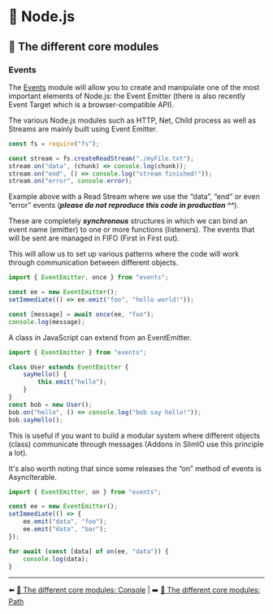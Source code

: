 # 🐢 Node.js

## 🌟 The different core modules

### Events

The [Events](https://nodejs.org/api/events.html) module will allow you to create and manipulate one of the most important elements of Node.js: the Event Emitter (there is also recently Event Target which is a browser-compatible API).

The various Node.js modules such as HTTP, Net, Child process as well as Streams are mainly built using Event Emitter.

```js
const fs = require("fs");

const stream = fs.createReadStream("./myFile.txt");
stream.on("data", (chunk) => console.log(chunk));
stream.on("end", () => console.log("stream finished!"));
stream.on("error", console.error);
```

Example above with a Read Stream where we use the “data”, “end” or even “error” events (***please do not reproduce this code in production ^^***).

These are completely ***synchronous*** structures in which we can bind an event name (emitter) to one or more functions (listeners). The events that will be sent are managed in FIFO (First in First out).

This will allow us to set up various patterns where the code will work through communication between different objects.

```js
import { EventEmitter, once } from "events";

const ee = new EventEmitter();
setImmediate(() => ee.emit("foo", "hello world!"));

const [message] = await once(ee, "foo");
console.log(message);
```

A class in JavaScript can extend from an EventEmitter.

```js
import { EventEmitter } from "events";

class User extends EventEmitter {
    sayHello() {
        this.emit("hello");
    }
}
const bob = new User();
bob.on("hello", () => console.log("bob say hello!"));
bob.sayHello();
```

This is useful if you want to build a modular system where different objects (class) communicate through messages (Addons in SlimIO use this principle a lot).

It's also worth noting that since some releases the “on” method of events is AsyncIterable.

```js
import { EventEmitter, on } from "events";

const ee = new EventEmitter();
setImmediate(() => {
    ee.emit("data", "foo");
    ee.emit("data", "bar");
});

for await (const [data] of on(ee, "data")) {
    console.log(data);
}
```

---

⬅️ [🌟 The different core modules: Console](./console.md) |
➡️ [🌟 The different core modules: Path](./path.md)